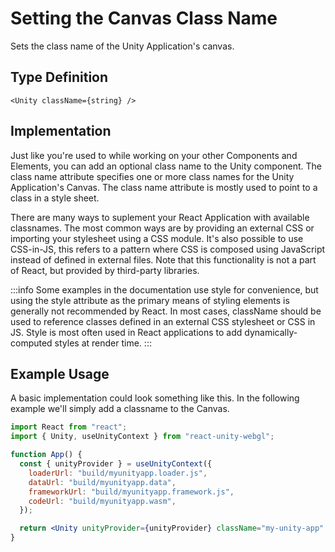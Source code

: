 # Setting the Canvas Class Name

Sets the class name of the Unity Application's canvas.

## Type Definition

```tsx title="Type Definition"
<Unity className={string} />
```

## Implementation

Just like you're used to while working on your other Components and Elements, you can add an optional class name to the Unity component. The class name attribute specifies one or more class names for the Unity Application's Canvas. The class name attribute is mostly used to point to a class in a style sheet.

There are many ways to suplement your React Application with available classnames. The most common ways are by providing an external CSS or importing your stylesheet using a CSS module. It's also possible to use CSS-in-JS, this refers to a pattern where CSS is composed using JavaScript instead of defined in external files. Note that this functionality is not a part of React, but provided by third-party libraries.

:::info
Some examples in the documentation use style for convenience, but using the style attribute as the primary means of styling elements is generally not recommended by React. In most cases, className should be used to reference classes defined in an external CSS stylesheet or CSS in JS. Style is most often used in React applications to add dynamically-computed styles at render time.
:::

## Example Usage

A basic implementation could look something like this. In the following example we'll simply add a classname to the Canvas.

```jsx showLineNumbers title="App.jsx"
import React from "react";
import { Unity, useUnityContext } from "react-unity-webgl";

function App() {
  const { unityProvider } = useUnityContext({
    loaderUrl: "build/myunityapp.loader.js",
    dataUrl: "build/myunityapp.data",
    frameworkUrl: "build/myunityapp.framework.js",
    codeUrl: "build/myunityapp.wasm",
  });

  return <Unity unityProvider={unityProvider} className="my-unity-app" />;
}
```
